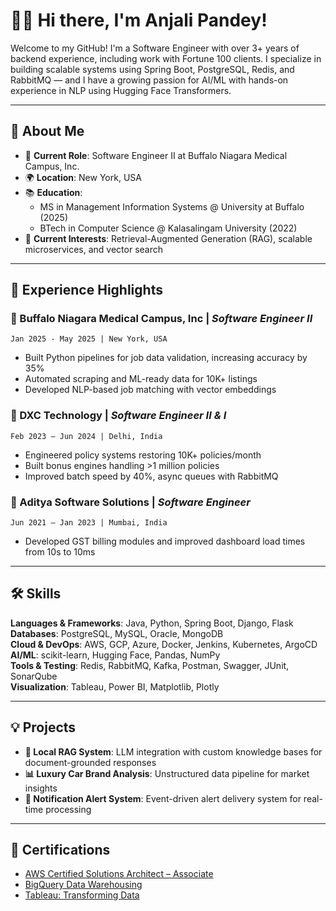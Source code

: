 # 👩‍💻 Hi there, I'm Anjali Pandey!

Welcome to my GitHub! I'm a Software Engineer with over 3+ years of backend experience, including work with Fortune 100 clients. I specialize in building scalable systems using Spring Boot, PostgreSQL, Redis, and RabbitMQ — and I have a growing passion for AI/ML with hands-on experience in NLP using Hugging Face Transformers.

---

## 🚀 About Me

- 🏢 **Current Role**: Software Engineer II at Buffalo Niagara Medical Campus, Inc.
- 🌍 **Location**: New York, USA
- 📚 **Education**:
  - MS in Management Information Systems @ University at Buffalo (2025)
  - BTech in Computer Science @ Kalasalingam University (2022)
- 🧠 **Current Interests**: Retrieval-Augmented Generation (RAG), scalable microservices, and vector search

---

## 💼 Experience Highlights

### 🔹 Buffalo Niagara Medical Campus, Inc | *Software Engineer II*
`Jan 2025 - May 2025 | New York, USA`
- Built Python pipelines for job data validation, increasing accuracy by 35%
- Automated scraping and ML-ready data for 10K+ listings
- Developed NLP-based job matching with vector embeddings

### 🔹 DXC Technology | *Software Engineer II & I*
`Feb 2023 – Jun 2024 | Delhi, India`
- Engineered policy systems restoring 10K+ policies/month
- Built bonus engines handling >1 million policies
- Improved batch speed by 40%, async queues with RabbitMQ

### 🔹 Aditya Software Solutions | *Software Engineer*
`Jun 2021 – Jan 2023 | Mumbai, India`
- Developed GST billing modules and improved dashboard load times from 10s to 10ms

---

## 🛠 Skills

**Languages & Frameworks**: Java, Python, Spring Boot, Django, Flask  
**Databases**: PostgreSQL, MySQL, Oracle, MongoDB  
**Cloud & DevOps**: AWS, GCP, Azure, Docker, Jenkins, Kubernetes, ArgoCD  
**AI/ML**: scikit-learn, Hugging Face, Pandas, NumPy  
**Tools & Testing**: Redis, RabbitMQ, Kafka, Postman, Swagger, JUnit, SonarQube  
**Visualization**: Tableau, Power BI, Matplotlib, Plotly

---

## 💡 Projects

- **📄 Local RAG System**: LLM integration with custom knowledge bases for document-grounded responses
- **📊 Luxury Car Brand Analysis**: Unstructured data pipeline for market insights
- **📢 Notification Alert System**: Event-driven alert delivery system for real-time processing

---

## 🏅 Certifications

- [AWS Certified Solutions Architect – Associate](https://cp.certmetrics.com/amazon/en/public/verify/credential/d5c3f0ee781246a58e7c7fc273911ef8)  
- [BigQuery Data Warehousing](https://cp.certmetrics.com/amazon/en/public/verify/credential/d5c3f0ee781246a58e7c7fc273911ef8)  
- [Tableau: Transforming Data](https://www.credly.com/badges/8673e93b-0b38-4927-84a6-27476ab51ffc)  

